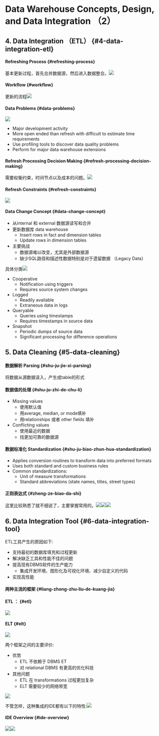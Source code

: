 # Data Warehouse Concepts, Design, and Data Integration （2）

## 4. Data Integration （ETL） {#4-data-integration-etl}

#### Refreshing Process {#refreshing-process}

基本更新过程，首先合并数据源，然后进入数据整合。![](https://blobscdn.gitbook.com/v0/b/gitbook-28427.appspot.com/o/assets%2F-LJESl7zYNKp_larRnQM%2F-LM37mGyVaaHl3-pAiYc%2F-LM33XjMCeqwat1AOqT2%2Fimage.png?alt=media&token=9d79b54e-edae-443e-b53b-90675af496ca)

#### Workflow  {#workflow}

更新的流程![](https://blobscdn.gitbook.com/v0/b/gitbook-28427.appspot.com/o/assets%2F-LJESl7zYNKp_larRnQM%2F-LM37mGyVaaHl3-pAiYc%2F-LM33jEyqIa5llt1TbOu%2Fimage.png?alt=media&token=f2703d20-6fb8-41ed-8148-505bfada6d5c)

#### Data Problems {#data-problems}

![](https://blobscdn.gitbook.com/v0/b/gitbook-28427.appspot.com/o/assets%2F-LJESl7zYNKp_larRnQM%2F-LM37mGyVaaHl3-pAiYc%2F-LM33yWOXP69mGiHXW4O%2Fimage.png?alt=media&token=5aae1d51-bc61-4681-ace2-2fce4060c7c7)

* Major development activity
* More open ended than refresh with difficult to estimate time requirements
* Use profiling tools to discover data quality problems
* Perform for major data warehouse extensions

####  Refresh Processing Decision Making {#refresh-processing-decision-making}

需要权衡约束，时间节点以及成本的问题。![](https://blobscdn.gitbook.com/v0/b/gitbook-28427.appspot.com/o/assets%2F-LJESl7zYNKp_larRnQM%2F-LM37mGyVaaHl3-pAiYc%2F-LM34PSpYcJcxd7OvVpq%2FScreen%20Shot%202018-09-10%20at%2011.24.21%20AM.png?alt=media&token=5605db4b-c45a-48fe-a4a0-9dfd713e8cb4)

#### Refresh Constraints {#refresh-constraints}

![](https://blobscdn.gitbook.com/v0/b/gitbook-28427.appspot.com/o/assets%2F-LJESl7zYNKp_larRnQM%2F-LM37mGyVaaHl3-pAiYc%2F-LM34c4TlgVrDo3TbePG%2FScreen%20Shot%202018-09-10%20at%2011.25.14%20AM.png?alt=media&token=df2fff55-b2ca-4b14-95a1-a7f1ff9ab228)

#### Data Change Concept {#data-change-concept}

* 从internal 和 external 数据源读写和合并
* 更新数据库 data warehouse
  * Insert rows in fact and dimension tables
  * Update rows in dimension tables
* 主要挑战
  * 数据源难以改变，尤其是外部数据源
  * 缺少SQL路径和描述性数据特别是对于遗留数据 （Legacy Data）

具体分类![](https://blobscdn.gitbook.com/v0/b/gitbook-28427.appspot.com/o/assets%2F-LJESl7zYNKp_larRnQM%2F-LM37mGyVaaHl3-pAiYc%2F-LM36CNvhnBVSS4LQPk_%2Fimage.png?alt=media&token=b8ba5c3d-d896-4fbf-8760-35fdaf34ae3f)

* Cooperative
  * Notification using triggers
  * Requires source system changes
* Logged
  * Readily available
  * Extraneous data in logs
* Queryable
  * Queries using timestamps
  * Requires timestamps in source data
* Snapshot
  * Periodic dumps of source data
  * Significant processing for difference operations

## 5. Data Cleaning {#5-data-cleaning}

#### 数据解析 Parsing {#shu-ju-jie-xi-parsing}

将数据从源数据读入，产生成table的形式

#### 数据值的处理 {#shu-ju-zhi-de-chu-li}

* Missing values
  * 使用默认值
  * 用average, median, or mode填补
  * 用relationships 或者 other fields 填补
* Conflicting values
  * 使用最近的数据
  * 找更加可靠的数据源

#### 数据标准化 Standardization {#shu-ju-biao-zhun-hua-standardization}

* Applies conversion routines to transform data into preferred formats
* Uses both standard and custom business rules
* Common standardizations:
  * Unit of measure transformations
  * Standard abbreviations \(state names, titles, street types\)

#### 正则表达式 {#zheng-ze-biao-da-shi}

这里比较熟悉了就不细说了，主要掌握常用的。![](https://blobscdn.gitbook.com/v0/b/gitbook-28427.appspot.com/o/assets%2F-LJESl7zYNKp_larRnQM%2F-LM37mGyVaaHl3-pAiYc%2F-LM38dh3DSel8qVBX0tq%2FScreen%20Shot%202018-09-10%20at%2011.42.44%20AM.png?alt=media&token=020c9914-6e54-4035-9a66-87eca74556fb)![](https://blobscdn.gitbook.com/v0/b/gitbook-28427.appspot.com/o/assets%2F-LJESl7zYNKp_larRnQM%2F-LM37mGyVaaHl3-pAiYc%2F-LM38xcSa5iTBaVeSdFa%2FScreen%20Shot%202018-09-10%20at%2011.44.14%20AM.png?alt=media&token=90e5950a-a9a1-4574-a7e0-1a8bb1666a66)![](https://blobscdn.gitbook.com/v0/b/gitbook-28427.appspot.com/o/assets%2F-LJESl7zYNKp_larRnQM%2F-LM37mGyVaaHl3-pAiYc%2F-LM398GJwkMW9iYHZk4s%2FScreen%20Shot%202018-09-10%20at%2011.45.06%20AM.png?alt=media&token=f7d479bd-5545-4979-b467-fa5de0c97d50)

## 6. Data Integration Tool {#6-data-integration-tool}

ETL工具产生的原因如下:

* 支持最初的数据库填充和过程更新
* 解决缺乏工具和性能不佳的问题
* 提高现有DBMS软件的生产能力
  * 集成开发环境、图形化及可视化环境、减少自定义的代码
* 实现高性能

#### 两种主流的框架 {#liang-zhong-zhu-liu-de-kuang-jia}

#### ETL ： {#etl}

![](https://blobscdn.gitbook.com/v0/b/gitbook-28427.appspot.com/o/assets%2F-LJESl7zYNKp_larRnQM%2F-LM37mGyVaaHl3-pAiYc%2F-LM3Dg2YfDnlijXVzy_d%2Fimage.png?alt=media&token=b2d526e6-69d6-4624-a101-5bb1b967f284)

#### ELT {#elt}

![](https://blobscdn.gitbook.com/v0/b/gitbook-28427.appspot.com/o/assets%2F-LJESl7zYNKp_larRnQM%2F-LM37mGyVaaHl3-pAiYc%2F-LM3BwD09dhtqUA_kacM%2Fimage.png?alt=media&token=042853ca-c0bd-4c74-8e4f-ddf7036c9973)

两个框架之间的主要评价:

* 优势
  * ETL 不依赖于 DBMS ET
  * 对 relational DBMS 有更高的优化科技
* 其他问题
  * ETL 在 transformations 过程更加复杂
  * ELT 需要较少的网络带宽

![](https://blobscdn.gitbook.com/v0/b/gitbook-28427.appspot.com/o/assets%2F-LJESl7zYNKp_larRnQM%2F-LM37mGyVaaHl3-pAiYc%2F-LM3ESLxvEEEFs9iLblq%2Fimage.png?alt=media&token=2b5233ba-8926-484f-b9ca-b34e28e0b832)

不管怎样，这种集成的IDE都有以下的特性:![](https://blobscdn.gitbook.com/v0/b/gitbook-28427.appspot.com/o/assets%2F-LJESl7zYNKp_larRnQM%2F-LM37mGyVaaHl3-pAiYc%2F-LM3F-vscAA0XOsEwjn8%2FScreen%20Shot%202018-09-10%20at%2012.10.27%20PM.png?alt=media&token=4890cf88-7002-4403-a7a4-9ccefd661b4d)

#### IDE Overview {#ide-overview}

![](https://blobscdn.gitbook.com/v0/b/gitbook-28427.appspot.com/o/assets%2F-LJESl7zYNKp_larRnQM%2F-LM37mGyVaaHl3-pAiYc%2F-LM3F5lH1yFaR66Yi2y6%2Fimage.png?alt=media&token=f8adeac8-f00f-42b1-9636-67bc71ddd034)![](https://blobscdn.gitbook.com/v0/b/gitbook-28427.appspot.com/o/assets%2F-LJESl7zYNKp_larRnQM%2F-LM37mGyVaaHl3-pAiYc%2F-LM3FBwSsEhwunU7zB4x%2FScreen%20Shot%202018-09-10%20at%2012.11.31%20PM.png?alt=media&token=86cd69a4-3ae3-4007-a119-de168604e50d)

​

